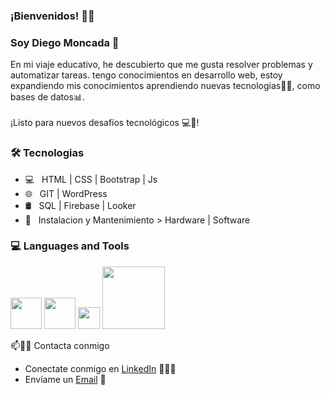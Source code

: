 

<!--
**diegoamm7/diegoamm7** is a ✨ _special_ ✨ repository because its `README.md` (this file) appears on your GitHub profile.

Here are some ideas to get you started:

- 🔭 I’m currently working on ...
- 🌱 I’m currently learning ...
- 👯 I’m looking to collaborate on ...
- 🤔 I’m looking for help with ...
- 💬 Ask me about ...
- 📫 How to reach me: ...
- 😄 Pronouns: ...
- ⚡ Fun fact: ...
-->
<h3> ¡Bienvenidos! 🙌😎 </h3>
<h3>Soy Diego Moncada 🚀</h3>En mi viaje educativo, he descubierto que me gusta resolver problemas y automatizar tareas.
tengo conocimientos en desarrollo web, estoy expandiendo mis conocimientos aprendiendo nuevas tecnologias📖📗, como bases de datos📊. 
<br>
<br>
¡Listo para nuevos desafíos tecnológicos 💻🤖! 


<h3>🛠 Tecnologias</h3>

- 💻 &nbsp; HTML | CSS | Bootstrap | Js
- 🌐 &nbsp; GIT | WordPress
- 🛢 &nbsp; SQL | Firebase | Looker
- 🔧 &nbsp; Instalacion y Mantenimiento > Hardware | Software
<div>
  <h3> 💻 Languages and Tools </h3>
    <p>
      <img src="https://media3.giphy.com/media/ln7z2eWriiQAllfVcn/200w.webp" width="50">
      <img src="https://i.giphy.com/media/IdyAQJVN2kVPNUrojM/200.webp" width="50">
      <img src="https://cdn.worldvectorlogo.com/logos/firebase-1.svg"width="35">
      <img src="https://media.giphy.com/media/kH1DBkPNyZPOk0BxrM/giphy.gif" width="100">
    <p>
</div> 
<!--
![github stats](https://github-readme-stats.vercel.app/api?username=onlyArsh&show_icons=true)
-->
📫🤝🏻 Contacta conmigo

 - Conectate conmigo en [LinkedIn](https://www.linkedin.com/in/diego-moncada99/) 👨🏻‍💻
 - Envíame un [Email](mailto:diegoamm8@gmail.com) 📩


